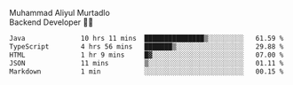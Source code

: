 Muhammad Aliyul Murtadlo
<br>
Backend Developer 👨‍💻
<br>
<!--START_SECTION:waka-->

```txt
Java              10 hrs 11 mins  ███████████████▒░░░░░░░░░   61.59 %
TypeScript        4 hrs 56 mins   ███████▒░░░░░░░░░░░░░░░░░   29.88 %
HTML              1 hr 9 mins     █▓░░░░░░░░░░░░░░░░░░░░░░░   07.00 %
JSON              11 mins         ▒░░░░░░░░░░░░░░░░░░░░░░░░   01.11 %
Markdown          1 min           ░░░░░░░░░░░░░░░░░░░░░░░░░   00.15 %
```

<!--END_SECTION:waka-->
